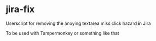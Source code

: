 # jira-fix
Userscript for removing the anoying textarea miss click hazard in Jira

To be used with Tampermonkey or something like that
